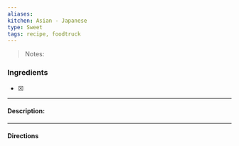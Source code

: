 ```yaml
---
aliases: 
kitchen: Asian - Japanese
type: Sweet
tags: recipe, foodtruck
---
```


 >Notes: 

### Ingredients
- [x] 

---
#### Description:


---
#### Directions

